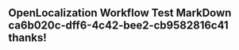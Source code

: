 <properties
ms.topic="hero-topic"
ms.test1="hero-topic"
ms.test2="test"/>

## OpenLocalization Workflow Test MarkDown ca6b020c-dff6-4c42-bee2-cb9582816c41 thanks!
